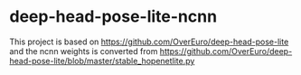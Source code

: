 # deep-head-pose-lite-ncnn

This project is based on https://github.com/OverEuro/deep-head-pose-lite and the ncnn weights is converted from https://github.com/OverEuro/deep-head-pose-lite/blob/master/stable_hopenetlite.py
